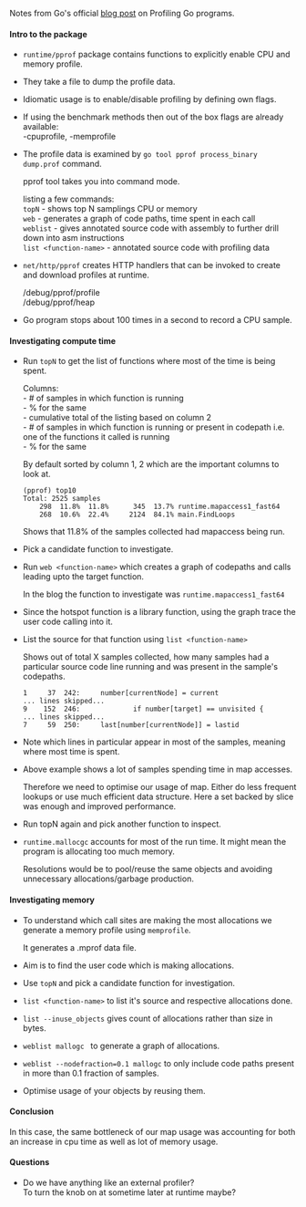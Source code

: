 Notes from Go's official [blog post](https://blog.golang.org/profiling-go-programs) on Profiling Go programs.

#### Intro to the package
* `runtime/pprof` package contains functions to explicitly enable CPU and memory profile.

* They take a file to dump the profile data.

* Idiomatic usage is to enable/disable profiling by defining own flags.

* If using the benchmark methods then out of the box flags are already available:  
  -cpuprofile, -memprofile

* The profile data is examined by `go tool pprof process_binary dump.prof` command.
  
  pprof tool takes you into command mode.

  listing a few commands:  
  `topN` - shows top N samplings CPU or memory  
  `web` - generates a graph of code paths, time spent in each call  
  `weblist` - gives annotated source code with assembly to further drill down into asm instructions  
  `list <function-name>` - annotated source code with profiling data

* `net/http/pprof` creates HTTP handlers that can be invoked to create and download profiles at runtime.

  /debug/pprof/profile  
  /debug/pprof/heap

* Go program stops about 100 times in a second to record a CPU sample.


#### Investigating compute time

* Run `topN` to get the list of functions where most of the time is being spent.

    Columns:  
    \- # of samples in which function is running  
    \- % for the same  
    \- cumulative total of the listing based on column 2  
    \- # of samples in which function is running or present in codepath i.e. one of the functions it called is running  
    \- % for the same  

    By default sorted by column 1, 2 which are the important columns to look at.

    ```
    (pprof) top10
    Total: 2525 samples
        298  11.8%  11.8%      345  13.7% runtime.mapaccess1_fast64
        268  10.6%  22.4%     2124  84.1% main.FindLoops
    ```
    Shows that 11.8% of the samples collected had mapaccess being run.

* Pick a candidate function to investigate.

* Run `web <function-name>` which creates a graph of codepaths and calls leading upto the target function.

  In the blog the function to investigate was `runtime.mapaccess1_fast64`

* Since the hotspot function is a library function, using the graph trace the user code calling into it.

* List the source for that function using `list <function-name>`

  Shows out of total X samples collected, how many samples had a particular source code line running and was present in the sample's codepaths.

  ```
  1     37  242:     number[currentNode] = current
  ... lines skipped...
  9    152  246:             if number[target] == unvisited {
  ... lines skipped...
  7     59  250:     last[number[currentNode]] = lastid
  ```
* Note which lines in particular appear in most of the samples, meaning where most time is spent.

* Above example shows a lot of samples spending time in map accesses.

  Therefore we need to optimise our usage of map.
  Either do less frequent lookups or use much efficient data structure.
  Here a set backed by slice was enough and improved performance.

* Run topN again and pick another function to inspect.

* `runtime.mallocgc` accounts for most of the run time.
   It might mean the program is allocating too much memory.
   
   Resolutions would be to pool/reuse the same objects and avoiding unnecessary allocations/garbage production.

#### Investigating memory

* To understand which call sites are making the most allocations we generate a memory profile using `memprofile`.

  It generates a .mprof data file.

* Aim is to find the user code which is making allocations.

* Use `topN` and pick a candidate function for investigation.

* `list <function-name>` to list it's source and respective allocations done.

* `list --inuse_objects` gives count of allocations rather than size in bytes.

* `weblist mallogc ` to generate a graph of allocations.

* `weblist --nodefraction=0.1 mallogc` to only include code paths present in more than 0.1 fraction of samples.

* Optimise usage of your objects by reusing them.

#### Conclusion

In this case, the same bottleneck of our map usage
was accounting for both an increase in cpu time as well as lot of memory usage.


#### Questions

* Do we have anything like an external profiler?  
  To turn the knob on at sometime later at runtime maybe?



